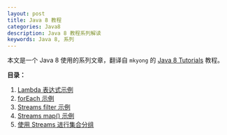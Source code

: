 ```yaml
---
layout: post
title: Java 8 教程
categories: Java8
description: Java 8 教程系列解读
keywords: Java 8, 系列
---
```


本文是一个 Java 8 使用的系列文章，翻译自 `mkyong` 的 [Java 8 Tutorials](https://www.mkyong.com/tutorials/java-8-tutorials/) 教程。

**目录：**
1. [Lambda 表达式示例](http://zhangjinmiao.github.io/java8/2019/08/01/Java-8-Lambda-%E8%A1%A8%E8%BE%BE%E5%BC%8F%E6%AF%94%E8%BE%83%E5%99%A8%E4%BD%BF%E7%94%A8.html)
2. [forEach 示例](http://zhangjinmiao.github.io/java8/2019/08/02/Java8-forEach-%E4%BD%BF%E7%94%A8.html)
3. [Streams filter 示例]()
4. [Streams map() 示例]()
5. [使用 Streams 进行集合分组]()


